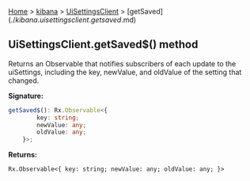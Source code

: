 [Home](./index) &gt; [kibana](./kibana.md) &gt; [UiSettingsClient](./kibana.uisettingsclient.md) &gt; [getSaved$](./kibana.uisettingsclient.getsaved$.md)

## UiSettingsClient.getSaved$() method

Returns an Observable that notifies subscribers of each update to the uiSettings, including the key, newValue, and oldValue of the setting that changed.

<b>Signature:</b>

```typescript
getSaved$(): Rx.Observable<{
        key: string;
        newValue: any;
        oldValue: any;
    }>;
```
<b>Returns:</b>

`Rx.Observable<{
        key: string;
        newValue: any;
        oldValue: any;
    }>`

